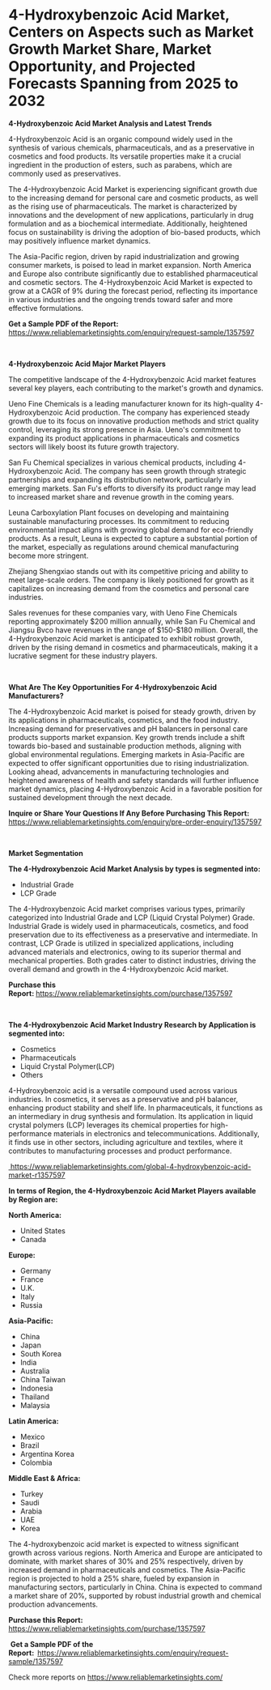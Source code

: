 <p><h1>4-Hydroxybenzoic Acid Market, Centers on Aspects such as Market Growth Market Share, Market Opportunity, and Projected Forecasts Spanning from 2025 to 2032</h1></p><p><strong>4-Hydroxybenzoic Acid Market Analysis and Latest Trends</strong></p>
<p><p>4-Hydroxybenzoic Acid is an organic compound widely used in the synthesis of various chemicals, pharmaceuticals, and as a preservative in cosmetics and food products. Its versatile properties make it a crucial ingredient in the production of esters, such as parabens, which are commonly used as preservatives.</p><p>The 4-Hydroxybenzoic Acid Market is experiencing significant growth due to the increasing demand for personal care and cosmetic products, as well as the rising use of pharmaceuticals. The market is characterized by innovations and the development of new applications, particularly in drug formulation and as a biochemical intermediate. Additionally, heightened focus on sustainability is driving the adoption of bio-based products, which may positively influence market dynamics.</p><p>The Asia-Pacific region, driven by rapid industrialization and growing consumer markets, is poised to lead in market expansion. North America and Europe also contribute significantly due to established pharmaceutical and cosmetic sectors. The 4-Hydroxybenzoic Acid Market is expected to grow at a CAGR of 9% during the forecast period, reflecting its importance in various industries and the ongoing trends toward safer and more effective formulations.</p></p>
<p><strong>Get a Sample PDF of the Report:&nbsp;</strong> <a href="https://www.reliablemarketinsights.com/enquiry/request-sample/1357597?utm_campaign=2100&utm_medium=2&utm_source=Github&utm_content=ia&utm_term=01022025&utm_id=4-hydroxybenzoic-acid">https://www.reliablemarketinsights.com/enquiry/request-sample/1357597</a></p>
<p>&nbsp;</p>
<p><strong>4-Hydroxybenzoic Acid Major Market Players</strong></p>
<p><p>The competitive landscape of the 4-Hydroxybenzoic Acid market features several key players, each contributing to the market's growth and dynamics.</p><p>Ueno Fine Chemicals is a leading manufacturer known for its high-quality 4-Hydroxybenzoic Acid production. The company has experienced steady growth due to its focus on innovative production methods and strict quality control, leveraging its strong presence in Asia. Ueno's commitment to expanding its product applications in pharmaceuticals and cosmetics sectors will likely boost its future growth trajectory.</p><p>San Fu Chemical specializes in various chemical products, including 4-Hydroxybenzoic Acid. The company has seen growth through strategic partnerships and expanding its distribution network, particularly in emerging markets. San Fu's efforts to diversify its product range may lead to increased market share and revenue growth in the coming years.</p><p>Leuna Carboxylation Plant focuses on developing and maintaining sustainable manufacturing processes. Its commitment to reducing environmental impact aligns with growing global demand for eco-friendly products. As a result, Leuna is expected to capture a substantial portion of the market, especially as regulations around chemical manufacturing become more stringent.</p><p>Zhejiang Shengxiao stands out with its competitive pricing and ability to meet large-scale orders. The company is likely positioned for growth as it capitalizes on increasing demand from the cosmetics and personal care industries. </p><p>Sales revenues for these companies vary, with Ueno Fine Chemicals reporting approximately $200 million annually, while San Fu Chemical and Jiangsu Bvco have revenues in the range of $150-$180 million. Overall, the 4-Hydroxybenzoic Acid market is anticipated to exhibit robust growth, driven by the rising demand in cosmetics and pharmaceuticals, making it a lucrative segment for these industry players.</p></p>
<p>&nbsp;</p>
<p><strong>What Are The Key Opportunities For 4-Hydroxybenzoic Acid Manufacturers?</strong></p>
<p><p>The 4-Hydroxybenzoic Acid market is poised for steady growth, driven by its applications in pharmaceuticals, cosmetics, and the food industry. Increasing demand for preservatives and pH balancers in personal care products supports market expansion. Key growth trends include a shift towards bio-based and sustainable production methods, aligning with global environmental regulations. Emerging markets in Asia-Pacific are expected to offer significant opportunities due to rising industrialization. Looking ahead, advancements in manufacturing technologies and heightened awareness of health and safety standards will further influence market dynamics, placing 4-Hydroxybenzoic Acid in a favorable position for sustained development through the next decade.</p></p>
<p><strong>Inquire or Share Your Questions If Any Before Purchasing This Report:</strong> <a href="https://www.reliablemarketinsights.com/enquiry/pre-order-enquiry/1357597?utm_campaign=2100&utm_medium=2&utm_source=Github&utm_content=ia&utm_term=01022025&utm_id=4-hydroxybenzoic-acid">https://www.reliablemarketinsights.com/enquiry/pre-order-enquiry/1357597</a></p>
<p>&nbsp;</p>
<p><strong>Market Segmentation</strong></p>
<p><strong>The 4-Hydroxybenzoic Acid Market Analysis by types is segmented into:</strong></p>
<p><ul><li>Industrial Grade</li><li>LCP Grade</li></ul></p>
<p><p>The 4-Hydroxybenzoic Acid market comprises various types, primarily categorized into Industrial Grade and LCP (Liquid Crystal Polymer) Grade. Industrial Grade is widely used in pharmaceuticals, cosmetics, and food preservation due to its effectiveness as a preservative and intermediate. In contrast, LCP Grade is utilized in specialized applications, including advanced materials and electronics, owing to its superior thermal and mechanical properties. Both grades cater to distinct industries, driving the overall demand and growth in the 4-Hydroxybenzoic Acid market.</p></p>
<p><strong>Purchase this Report:&nbsp;</strong><a href="https://www.reliablemarketinsights.com/purchase/1357597?utm_campaign=2100&utm_medium=2&utm_source=Github&utm_content=ia&utm_term=01022025&utm_id=4-hydroxybenzoic-acid">https://www.reliablemarketinsights.com/purchase/1357597</a></p>
<p>&nbsp;</p>
<p><strong>The 4-Hydroxybenzoic Acid Market Industry Research by Application is segmented into:</strong></p>
<p><ul><li>Cosmetics</li><li>Pharmaceuticals</li><li>Liquid Crystal Polymer(LCP)</li><li>Others</li></ul></p>
<p><p>4-Hydroxybenzoic acid is a versatile compound used across various industries. In cosmetics, it serves as a preservative and pH balancer, enhancing product stability and shelf life. In pharmaceuticals, it functions as an intermediary in drug synthesis and formulation. Its application in liquid crystal polymers (LCP) leverages its chemical properties for high-performance materials in electronics and telecommunications. Additionally, it finds use in other sectors, including agriculture and textiles, where it contributes to manufacturing processes and product performance.</p></p>
<p><a href="https://www.reliablemarketinsights.com/global-4-hydroxybenzoic-acid-market-r1357597?utm_campaign=2100&utm_medium=2&utm_source=Github&utm_content=ia&utm_term=01022025&utm_id=4-hydroxybenzoic-acid">&nbsp;https://www.reliablemarketinsights.com/global-4-hydroxybenzoic-acid-market-r1357597</a></p>
<p><strong>In terms of Region, the 4-Hydroxybenzoic Acid Market Players available by Region are:</strong></p>
<p>
    <p> <strong> North America: </strong>
        <ul>
            <li>United States</li>
            <li>Canada</li>
        </ul>
        </p> 
    <p> <strong> Europe: </strong>
        <ul>
            <li>Germany</li>
            <li>France</li>
            <li>U.K.</li>
            <li>Italy</li>
            <li>Russia</li>
        </ul>
        </p> 
    <p> <strong> Asia-Pacific: </strong>
        <ul>
            <li>China</li>
            <li>Japan</li>
            <li>South Korea</li>
            <li>India</li>
            <li>Australia</li>
            <li>China Taiwan</li>
            <li>Indonesia</li>
            <li>Thailand</li>
            <li>Malaysia</li>
        </ul>
        </p> 
    <p> <strong> Latin America: </strong>
        <ul>
            <li>Mexico</li>
            <li>Brazil</li>
            <li>Argentina Korea</li>
            <li>Colombia</li>
        </ul>
        </p> 
    <p> <strong> Middle East & Africa: </strong>
        <ul>
            <li>Turkey</li>
            <li>Saudi</li>
            <li>Arabia</li>
            <li>UAE</li>
            <li>Korea</li>
        </ul>
    </p>
    </p>
<p><p>The 4-hydroxybenzoic acid market is expected to witness significant growth across various regions. North America and Europe are anticipated to dominate, with market shares of 30% and 25% respectively, driven by increased demand in pharmaceuticals and cosmetics. The Asia-Pacific region is projected to hold a 25% share, fueled by expansion in manufacturing sectors, particularly in China. China is expected to command a market share of 20%, supported by robust industrial growth and chemical production advancements.</p></p>
<p><strong>Purchase this Report: </strong><a href="https://www.reliablemarketinsights.com/purchase/1357597?utm_campaign=2100&utm_medium=2&utm_source=Github&utm_content=ia&utm_term=01022025&utm_id=4-hydroxybenzoic-acid">https://www.reliablemarketinsights.com/purchase/1357597</a></p>
<p>&nbsp;<strong>Get a Sample PDF of the Report:&nbsp;&nbsp;</strong><a href="https://www.reliablemarketinsights.com/enquiry/request-sample/1357597?utm_campaign=2100&utm_medium=2&utm_source=Github&utm_content=ia&utm_term=01022025&utm_id=4-hydroxybenzoic-acid">https://www.reliablemarketinsights.com/enquiry/request-sample/1357597</a></p>
<p><strong></strong></p>
<p>Check more reports on <a href="https://www.reliablemarketinsights.com/?utm_campaign=2100&utm_medium=2&utm_source=Github&utm_content=ia&utm_term=01022025&utm_id=4-hydroxybenzoic-acid">https://www.reliablemarketinsights.com/</a></p>